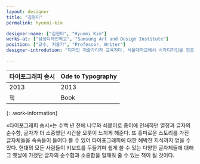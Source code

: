 ```yaml
---
layout: designer
title: "김현미"
permalink: hyunmi-kim

designer-name: ["김현미", "Hyunmi Kim"]
works-at: ["삼성디자인학교", "Samsung Art and Design Institute"]
position: ["교수, 저술가", "Professor, Writer"]
designer-introdution: "디자인 저술가이자 교육자다. 서울대학교에서 시각디자인을 전공 한 후 광고대행사 오리콤에서 그래픽 디자이너로 근무했다. 로드 아일랜드 스쿨 오브 디자인(Rhode Island School of Design)에서 그래픽 디자인으로 석사학위를 받았다. 2001년부터 삼성디자인학교(Samsung Art and Design Institute) 커뮤니케이션 디자인학과 교수로 재직하고 있다."

---
```


| 타이포그래피 송시 | Ode to Typography |
|----------------|----------------|
| 2013 | 2013 |
| 책 | Book |
{: .work-information}

«타이포그래피 송시»는 수백 년 전에 나무와 쇠붙이로 종이에 인쇄하던 열정과 글자의 순수함, 글자가 더 소중했던 시간을 오롯이 느끼게 해준다. 또 흥미로운 스토리를 가진 글자체들을 속속들이 들여다 볼 수 있어 타이포그래피에 대한 해박한 지식까지 얻을 수 있다. 현대의 모든 사람들이 키보드를 두들기며 쉽게 쓸 수 있는 다양한 글자체들에 대해 그 옛날에 가졌던 글자의 순수함과 소중함을 일깨워 줄 수 있는 책이 될 것이다.
